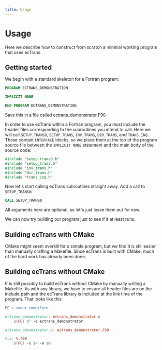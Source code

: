 ```yaml
---
title: Usage
---
```


# Usage

Here we describe how to construct from scratch a minimal working program that uses ecTrans.

## Getting started

We begin with a standard skeleton for a Fortran program:

```f90
PROGRAM ECTRANS_DEMONSTRATION

IMPLICIT NONE

END PROGRAM ECTRANS_DEMONSTRATION
```

Save this in a file called ectrans_demonstrator.F90.

In order to use ecTrans within a Fortran program, you must include the header files corresponding to
the subroutines you intend to call. Here we will call `SETUP_TRANS0`, `SETUP_TRANS`, `INV_TRANS`,
`DIR_TRANS`, and `TRANS_INQ`. These contain `INTERFACE` blocks, so we place them at the top of the
program source file between the `IMPLICIT NONE` statement and the main body of the source code:

```f90
#include "setup_trans0.h"
#include "setup_trans.h"
#include "inv_trans.h"
#include "dir_trans.h"
#include "trans_inq.h"
```

Now let's start calling ecTrans subroutines straight away. Add a call to `SETUP_TRANS0`:

```f90
CALL SETUP_TRANS0
```

All arguments here are optional, so let's just leave them out for now.

We can now try building our program just to see if it at least runs.

## Building ecTrans with CMake

CMake might seem overkill for a simple program, but we find it is still easier than manually
crafting a Makefile. Since ecTrans is built with CMake, much of the hard work has already been done.

## Building ecTrans without CMake

It is still possibly to build ecTrans without CMake by manually writing a Makefile. As with any
library, we have to ensure all header files are on the include path and the ecTrans library is
included at the link time of the program. That looks like this:

```Makefile
FC = <your compiler>

ectrans_demonstrator: ectrans_demonstrator.o
	$(FC) $^ -o ectrans_demonstrator

ectrans_demonstrator.o: ectrans_demonstrator.F90

%.o: %.f90
	$(FC) -c $< -o $@
```